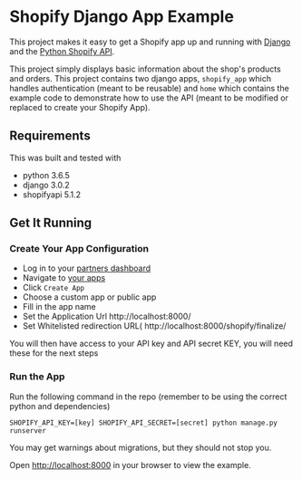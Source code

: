 Shopify Django App Example
==========================

This project makes it easy to get a Shopify app up and running with
[Django](https://www.djangoproject.com/) and the
[Python Shopify API](https://github.com/shopify/shopify_python_api).

This project  simply displays basic information about the shop's products
and orders. This project contains two django apps, `shopify_app`
which handles authentication (meant to be reusable) and `home`
which contains the example code to demonstrate how to use the API
(meant to be modified or replaced to create your Shopify App).


Requirements
------------
This was built and tested with

- python 3.6.5
- django 3.0.2
- shopifyapi 5.1.2

Get It Running
--------------

### Create Your App Configuration
- Log in to your [partners dashboard](https://partners.shopify.com/)
- Navigate to [your apps](https://partners.shopify.com/current/apps)
- Click `Create App`
- Choose a custom app or public app
- Fill in the app name
- Set the Application Url http://localhost:8000/
- Set Whitelisted redirection URL( http://localhost:8000/shopify/finalize/

You will then have access to your API key and API secret KEY, you will need these
for the next steps

### Run the App

Run the following command in the repo (remember to be using the correct python and dependencies)
```
SHOPIFY_API_KEY=[key] SHOPIFY_API_SECRET=[secret] python manage.py runserver
```

You may get warnings about migrations, but they should not stop you.

Open <http://localhost:8000> in your browser to view the example.
